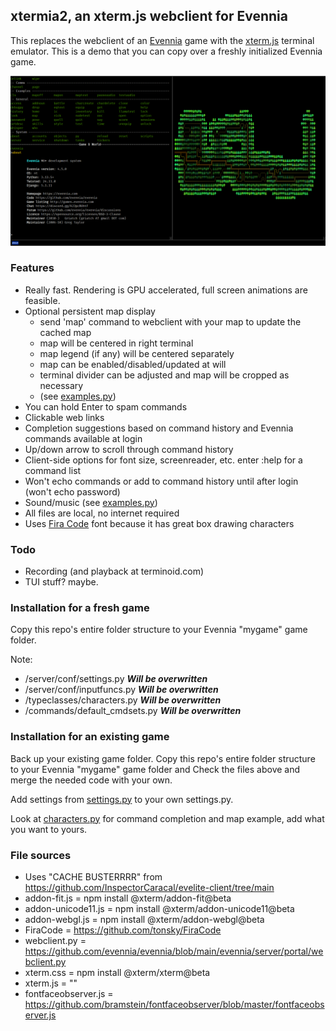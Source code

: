 ## xtermia2, an xterm.js webclient for Evennia
This replaces the webclient of an [Evennia](https://github.com/evennia/evennia/tree/main) game with the [xterm.js](https://github.com/xtermjs/xterm.js) terminal emulator.
This is a demo that you can copy over a freshly initialized Evennia game.

![screenshot](./xtermia2.png)

### Features
- Really fast. Rendering is GPU accelerated, full screen animations are feasible.
- Optional persistent map display
    - send 'map' command to webclient with your map to update the cached map
    - map will be centered in right terminal
    - map legend (if any) will be centered separately
	- map can be enabled/disabled/updated at will
    - terminal divider can be adjusted and map will be cropped as necessary
    - (see [examples.py](commands/examples.py))
- You can hold Enter to spam commands
- Clickable web links
- Completion suggestions based on command history and Evennia commands available at login
- Up/down arrow to scroll through command history
- Client-side options for font size, screenreader, etc. enter :help for a command list
- Won't echo commands or add to command history until after login (won't echo password)
- Sound/music (see [examples.py](commands/examples.py))
- All files are local, no internet required
- Uses [Fira Code](https://github.com/tonsky/FiraCode) font because it has great box drawing characters

### Todo
- Recording (and playback at terminoid.com)
- TUI stuff? maybe.

### Installation for a fresh game
Copy this repo's entire folder structure to your Evennia "mygame" game folder.

Note: 
- /server/conf/settings.py ***Will be overwritten***
- /server/conf/inputfuncs.py ***Will be overwritten***
- /typeclasses/characters.py ***Will be overwritten***
- /commands/default_cmdsets.py ***Will be overwritten***

### Installation for an existing game
Back up your existing game folder.
Copy this repo's entire folder structure to your Evennia "mygame" game folder and 
Check the files above and merge the needed code with your own.

Add settings from [settings.py](/server/conf/settings.py) to your own settings.py.

Look at [characters.py](/typeclasses/characters.py) for command completion and map example, add what you want to yours.

### File sources
- Uses "CACHE BUSTERRRR" from https://github.com/InspectorCaracal/evelite-client/tree/main
- addon-fit.js = npm install @xterm/addon-fit@beta
- addon-unicode11.js = npm install @xterm/addon-unicode11@beta
- addon-webgl.js = npm install @xterm/addon-webgl@beta
- FiraCode = https://github.com/tonsky/FiraCode
- webclient.py = https://github.com/evennia/evennia/blob/main/evennia/server/portal/webclient.py
- xterm.css = npm install @xterm/xterm@beta
- xterm.js = ""
- fontfaceobserver.js = https://github.com/bramstein/fontfaceobserver/blob/master/fontfaceobserver.js